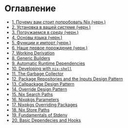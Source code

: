 # Оглавление

- [1. Почему вам стоит попробовать Nix (черн.)](01-why-you-should-give-it-try.md)
- [2. Установка в вашей системе (черн.)](02-install-on-your-running-system.md)
- [3. Погружаемся в среду (черн.)](03-enter-environment.md)
- [4. Основы языка (черн.)](04-basics-of-language.md)
- [5. Функции и импорт (черн.)](05-functions-and-imports.md)
- [6. Наше первое порождение (черн.)](06-our-first-derivation.md)
- [7. Working Derivation]()
- [8. Generic Builders]()
- [9. Automatic Runtime Dependencies]()
- [10. Developing with `nix-shell`]()
- [11. The Garbage Collector]()
- [12. Package Repositories and the Inputs Design Pattern]()
- [13. Callpackage Design Pattern]()
- [14. Override Design Pattern]()
- [15. Nix Search Paths]()
- [16. Nixpkgs Parameters]()
- [17. Nixpkgs Overriding Packages]()
- [18. Nix Store Paths]()
- [19. Fundamentals of Stdenv]()
- [20. Basic Dependecies and Hooks]()
